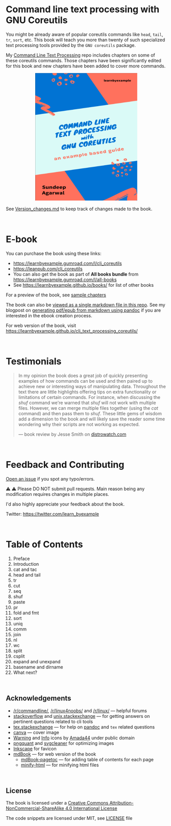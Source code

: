 # Command line text processing with GNU Coreutils

You might be already aware of popular coreutils commands like `head`, `tail`, `tr`, `sort`, etc. This book will teach you more than twenty of such specialized text processing tools provided by the `GNU coreutils` package.

My [Command Line Text Processing](https://github.com/learnbyexample/Command-line-text-processing) repo includes chapters on some of these coreutils commands. Those chapters have been significantly edited for this book and new chapters have been added to cover more commands.

<p align="center">
    <img src="./images/cli_coreutils.png" width="320px" height="400px" />
</p>

See [Version_changes.md](./Version_changes.md) to keep track of changes made to the book.

<br>

# E-book

You can purchase the book using these links:

* https://learnbyexample.gumroad.com/l/cli_coreutils
* https://leanpub.com/cli_coreutils
* You can also get the book as part of **All books bundle** from https://learnbyexample.gumroad.com/l/all-books
* See https://learnbyexample.github.io/books/ for list of other books

For a preview of the book, see [sample chapters](https://github.com/learnbyexample/cli_text_processing_coreutils/blob/main/sample_chapters/cli_text_processing_coreutils_sample.pdf)

The book can also be [viewed as a single markdown file in this repo](./cli_text_processing_coreutils.md). See my blogpost on [generating pdf/epub from markdown using pandoc](https://learnbyexample.github.io/customizing-pandoc/) if you are interested in the ebook creation process.

For web version of the book, visit https://learnbyexample.github.io/cli_text_processing_coreutils/

<br>

# Testimonials

>In my opinion the book does a great job of quickly presenting examples of how commands can be used and then paired up to achieve new or interesting ways of manipulating data. Throughout the text there are little highlights offering tips on extra functionality or limitations of certain commands. For instance, when discussing the *shuf* command we're warned that *shuf* will not work with multiple files. However, we can merge multiple files together (using the *cat* command) and then pass them to *shuf*. These little gems of wisdom add a dimension to the book and will likely save the reader some time wondering why their scripts are not working as expected.
>
> — book review by Jesse Smith on [distrowatch.com](https://distrowatch.com/weekly.php?issue=20211206#book)

<br>

# Feedback and Contributing

[Open an issue](https://github.com/learnbyexample/cli_text_processing_coreutils/issues) if you spot any typo/errors.

:warning: :warning: Please DO NOT submit pull requests. Main reason being any modification requires changes in multiple places.

I'd also highly appreciate your feedback about the book.

Twitter: https://twitter.com/learn_byexample

<br>

# Table of Contents

1) Preface
2) Introduction
3) cat and tac
4) head and tail
5) tr
6) cut
7) seq
8) shuf
9) paste
10) pr
11) fold and fmt
12) sort
13) uniq
14) comm
15) join
16) nl
17) wc
18) split
19) csplit
20) expand and unexpand
21) basename and dirname
22) What next?

<br>

## Acknowledgements

* [/r/commandline/](https://www.reddit.com/r/commandline), [/r/linux4noobs/](https://www.reddit.com/r/linux4noobs/) and [/r/linux/](https://www.reddit.com/r/linux/) — helpful forums
* [stackoverflow](https://stackoverflow.com/) and [unix.stackexchange](https://unix.stackexchange.com/) — for getting answers on pertinent questions related to cli tools
* [tex.stackexchange](https://tex.stackexchange.com/) — for help on [pandoc](https://github.com/jgm/pandoc/) and `tex` related questions
* [canva](https://www.canva.com/) — cover image
* [Warning](https://commons.wikimedia.org/wiki/File:Warning_icon.svg) and [Info](https://commons.wikimedia.org/wiki/File:Info_icon_002.svg) icons by [Amada44](https://commons.wikimedia.org/wiki/User:Amada44) under public domain
* [pngquant](https://pngquant.org/) and [svgcleaner](https://github.com/RazrFalcon/svgcleaner) for optimizing images
* [Inkscape](https://inkscape.org/) for favicon
* [mdBook](https://github.com/rust-lang/mdBook) — for web version of the book
    * [mdBook-pagetoc](https://github.com/JorelAli/mdBook-pagetoc) — for adding table of contents for each page
    * [minify-html](https://github.com/wilsonzlin/minify-html) — for minifying html files

<br>

## License

The book is licensed under a [Creative Commons Attribution-NonCommercial-ShareAlike 4.0 International License](https://creativecommons.org/licenses/by-nc-sa/4.0/)

The code snippets are licensed under MIT, see [LICENSE](./LICENSE) file

